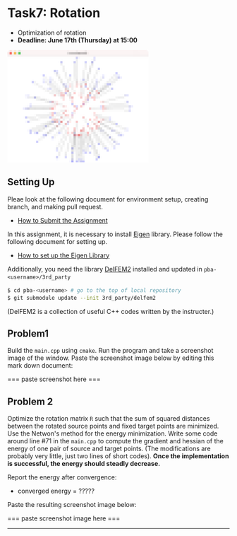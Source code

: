 # Task7: Rotation 

- Optimization of rotation 
- **Deadline: June 17th (Thursday) at 15:00**

![preview](preview.png)


## Setting Up

Pleae look at the following document for environment setup, creating branch, and making pull request.

- [How to Submit the Assignment](../doc/submit.md)

In this assignment, it is necessary to install [Eigen](https://eigen.tuxfamily.org/index.php?title=Main_Page) library.  Please follow the following document for setting up.    

- [How to set up the Eigen Library](../doc/setup_eigen.md)  

Additionally, you need the library [DelFEM2](https://github.com/nobuyuki83/delfem2) installed and updated in `pba-<username>/3rd_party` 

```bash
$ cd pba-<username> # go to the top of local repository
$ git submodule update --init 3rd_party/delfem2
```

(DelFEM2 is a collection of useful C++ codes written by the instructer.)



## Problem1

Build the `main.cpp` using `cmake`. Run the program and take a screenshot image of the window.  Paste the screenshot image below by editing this mark down document:

=== paste screenshot here ===




## Problem 2

Optimize the rotation matrix `R` such that the sum of squared distances between the rotated source points and fixed target points are minimized. Use the Netwon's method for the energy minimization. Write some code around line #71 in the `main.cpp` to compute the gradient and hessian of the energy of one pair of source and target points. (The modifications are probably very little, just two lines of short codes). **Once the implementation is successful, the energy should steadly decrease.** 

Report the energy after convergence: 

- converged energy = ?????



Paste the resulting screenshot image below:

=== paste screenshot image here ===

  






----









